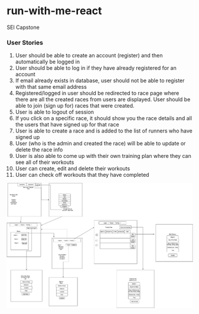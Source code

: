 # run-with-me-react
SEI Capstone

### User Stories 

1. User should be able to create an account (register) and then automatically be logged in
2. User should be able to log in if they have already registered for an account 
3. If email already exists in database, user should not be able to register with that same email address
4. Registered/logged in user should be redirected to race page where there are all the created races from users are displayed. User should be able to join (sign up for) races that were created.
5. User is able to logout of session
6. If you click on a specific race, it should show you the race details and all the users that have signed up for that race
7. User is able to create a race and is added to the list of runners who have signed up
8. User (who is the admin and created the race) will be able to update or delete the race info
9. User is also able to come up with their own training plan where they can see all of their workouts
10. User can create, edit and delete their workouts
11. User can check off workouts that they have completed 

![wireframe](./images/SEI-Capstone-Wireframe-Page-1.jpg)
